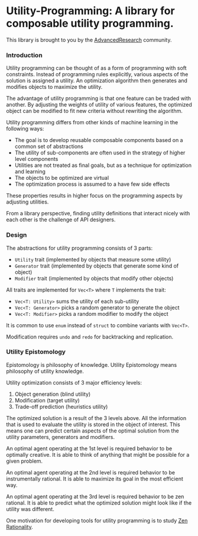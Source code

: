 # Utility-Programming: A library for composable utility programming.

This library is brought to you by
the [AdvancedResearch](https://github.com/advancedresearch/advancedresearch.github.io) community.

### Introduction

Utility programming can be thought of as a form of programming with soft constraints.
Instead of programming rules explicitly, various aspects of the solution is assigned a utility.
An optimization algorithm then generates and modifies objects to maximize the utility.

The advantage of utility programming is that one feature can be traded with another.
By adjusting the weights of utility of various features, the optimized object can
be modified to fit new criteria without rewriting the algorithm.

Utility programming differs from other kinds of machine learning in the following ways:

- The goal is to develop reusable composable components based on a common set of abstractions
- The utility of sub-components are often used in the strategy of higher level components
- Utilities are not treated as final goals, but as a technique for optimization and learning
- The objects to be optimized are virtual
- The optimization process is assumed to a have few side effects

These properties results in higher focus on the programming aspects by adjusting utilities.

From a library perspective, finding utility definitions that interact nicely with
each other is the challenge of API designers.

### Design

The abstractions for utility programming consists of 3 parts:

- `Utility` trait (implemented by objects that measure some utility)
- `Generator` trait (implemented by objects that generate some kind of object)
- `Modifier` trait (implemented by objects that modify other objects)

All traits are implemented for `Vec<T>` where `T` implements the trait:

- `Vec<T: Utility>` sums the utility of each sub-utility
- `Vec<T: Generator>` picks a random generator to generate the object
- `Vec<T: Modifier>` picks a random modifier to modify the object

It is common to use `enum` instead of `struct` to combine variants with `Vec<T>`.

Modification requires `undo` and `redo` for backtracking and replication.

### Utility Epistomology

Epistomology is philosophy of knowledge.
Utility Epistomology means philosophy of utility knowledge.

Utility optimization consists of 3 major efficiency levels:

1. Object generation (blind utility)
2. Modification (target utility)
3. Trade-off prediction (heuristics utility)

The optimized solution is a result of the 3 levels above.
All the information that is used to evaluate the utility
is stored in the object of interest.
This means one can predict certain aspects of the optimal solution
from the utility parameters, generators and modifiers.

An optimal agent operating at the 1st level is required behavior to be optimally creative.
It is able to think of anything that might be possible for a given problem.

An optimal agent operating at the 2nd level is required behavior to be instrumentally rational.
It is able to maximize its goal in the most efficient way.

An optimal agent operating at the 3rd level is required behavior to be zen rational.
It is able to predict what the optimized solution might look like if the utility was different.

One motivation for developing tools for utility programming is to study
[Zen Rationality](https://github.com/advancedresearch/path_semantics/blob/master/papers-wip/zen-rationality.pdf).
